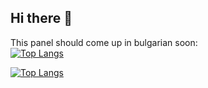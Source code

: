 ## Hi there 👋

<!--
**mihailkondov/mihailkondov** is a ✨ _special_ ✨ repository because its `README.md` (this file) appears on your GitHub profile.

Here are some ideas to get you started:

- 🔭 I’m currently working on ...
- 🌱 I’m currently learning ...
- 👯 I’m looking to collaborate on ...
- 🤔 I’m looking for help with ...
- 💬 Ask me about ...
- 📫 How to reach me: ...
- 😄 Pronouns: ...
- ⚡ Fun fact: ...
-->
This panel should come up in bulgarian soon:\
[![Top Langs](https://github-readme-stats.vercel.app/api/top-langs/?username=mihailkondov&&layout=compact&locale=bg&theme=dark)](https://github.com/anuraghazra/github-readme-stats)

<!-- dark, radical, merko, gruvbox, tokyonight, onedark, cobalt, synthwave, highcontrast, dracula -->

[![Top Langs](https://github-readme-stats.vercel.app/api/top-langs/?username=mihailkondov&&layout=compact&theme=dark)](https://github.com/anuraghazra/github-readme-stats)
